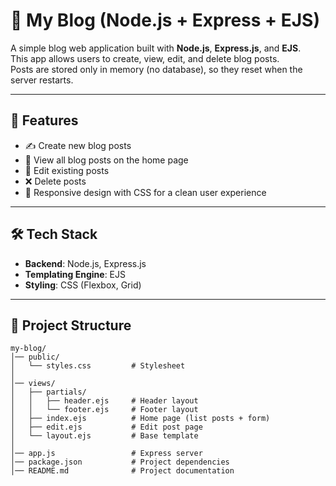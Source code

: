 # 📝 My Blog (Node.js + Express + EJS)

A simple blog web application built with **Node.js**, **Express.js**, and **EJS**.  
This app allows users to create, view, edit, and delete blog posts.  
Posts are stored only in memory (no database), so they reset when the server restarts.  

---

## 🚀 Features
- ✍️ Create new blog posts  
- 📖 View all blog posts on the home page  
- 📝 Edit existing posts  
- ❌ Delete posts  
- 🎨 Responsive design with CSS for a clean user experience  

---

## 🛠️ Tech Stack
- **Backend**: Node.js, Express.js  
- **Templating Engine**: EJS  
- **Styling**: CSS (Flexbox, Grid)  

---

## 📂 Project Structure
```plaintext
my-blog/
│── public/
│   └── styles.css         # Stylesheet
│
│── views/
│   ├── partials/
│   │   ├── header.ejs     # Header layout
│   │   └── footer.ejs     # Footer layout
│   ├── index.ejs          # Home page (list posts + form)
│   ├── edit.ejs           # Edit post page
│   └── layout.ejs         # Base template
│
│── app.js                 # Express server
│── package.json           # Project dependencies
│── README.md              # Project documentation
